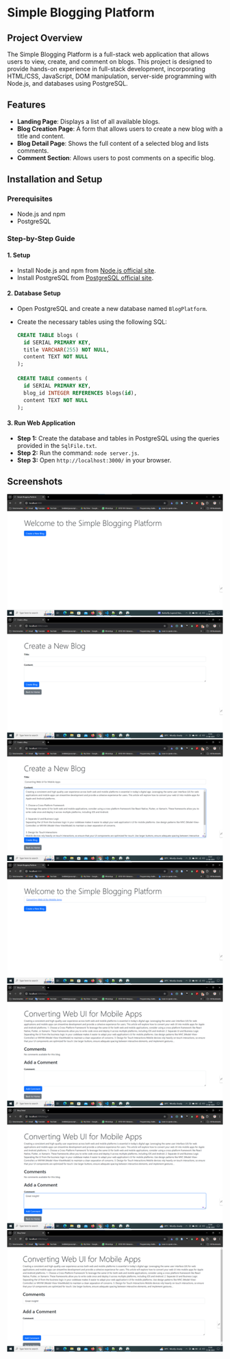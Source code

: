 # Simple Blogging Platform

## Project Overview
The Simple Blogging Platform is a full-stack web application that allows users to view, create, and comment on blogs. This project is designed to provide hands-on experience in full-stack development, incorporating HTML/CSS, JavaScript, DOM manipulation, server-side programming with Node.js, and databases using PostgreSQL.

## Features
- **Landing Page**: Displays a list of all available blogs.
- **Blog Creation Page**: A form that allows users to create a new blog with a title and content.
- **Blog Detail Page**: Shows the full content of a selected blog and lists comments.
- **Comment Section**: Allows users to post comments on a specific blog.

## Installation and Setup

### Prerequisites
- Node.js and npm
- PostgreSQL

### Step-by-Step Guide

#### 1. Setup 
- Install Node.js and npm from [Node.js official site](https://nodejs.org/).
- Install PostgreSQL from [PostgreSQL official site](https://www.postgresql.org/download/).

#### 2. Database Setup
- Open PostgreSQL and create a new database named `BlogPlatform`.
- Create the necessary tables using the following SQL:

    ```sql
    CREATE TABLE blogs (
      id SERIAL PRIMARY KEY,
      title VARCHAR(255) NOT NULL,
      content TEXT NOT NULL
    );

    CREATE TABLE comments (
      id SERIAL PRIMARY KEY,
      blog_id INTEGER REFERENCES blogs(id),
      content TEXT NOT NULL
    );
    ```

#### 3. Run Web Application
- **Step 1:** Create the database and tables in PostgreSQL using the queries provided in the `SqlFile.txt`.
- **Step 2:** Run the command: `node server.js`.
- **Step 3:** Open `http://localhost:3000/` in your browser.

## Screenshots

![Landing Page](https://github.com/akhilesh-sahu12/Simple-Blogging-Platform/blob/master/Screensorts/1.png)
![Blog Creation Page](https://github.com/akhilesh-sahu12/Simple-Blogging-Platform/blob/master/Screensorts/2.png)
![Blog Detail Page](https://github.com/akhilesh-sahu12/Simple-Blogging-Platform/blob/master/Screensorts/3.png)
![Comment Section](https://github.com/akhilesh-sahu12/Simple-Blogging-Platform/blob/master/Screensorts/4.png)
![Blog List](https://github.com/akhilesh-sahu12/Simple-Blogging-Platform/blob/master/Screensorts/5.png)
![Create Blog Form](https://github.com/akhilesh-sahu12/Simple-Blogging-Platform/blob/master/Screensorts/6.png)
![Comment Submission](https://github.com/akhilesh-sahu12/Simple-Blogging-Platform/blob/master/Screensorts/7.png)
